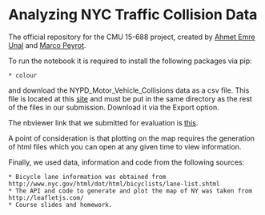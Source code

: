 Analyzing NYC Traffic Collision Data
====================================

The official repository for the CMU 15-688 project, created by [Ahmet Emre Unal](https://github.com/aemreunal) and [Marco Peyrot](mpeyrotc.github.io).

To run the notebook it is required to install the following packages via pip:

    * colour

and download the NYPD_Motor_Vehicle_Collisions data as a csv file. This file is located at this [site](https://data.cityofnewyork.us/Public-Safety/NYPD-Motor-Vehicle-Collisions/h9gi-nx95/data) and must be put in the same directory as the rest of the files in our submission. Download it via the Export option.

The nbviewer link that we submitted for evaluation is [this](). 

A point of consideration is that plotting on the map requires the generation of html files which you can open
at any given time to view information.

Finally, we used data, information and code from the following sources:

    * Bicycle lane information was obtained from http://www.nyc.gov/html/dot/html/bicyclists/lane-list.shtml
    * The API and code to generate and plot the map of NY was taken from http://leafletjs.com/
    * Course slides and homework.



